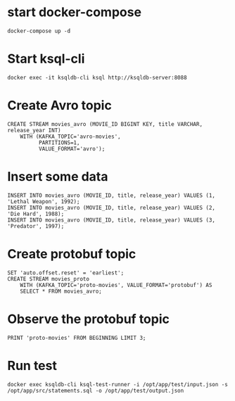 # start docker-compose

`docker-compose up -d`

# Start ksql-cli

`docker exec -it ksqldb-cli ksql http://ksqldb-server:8088`

# Create Avro topic

```
CREATE STREAM movies_avro (MOVIE_ID BIGINT KEY, title VARCHAR, release_year INT)
    WITH (KAFKA_TOPIC='avro-movies',
          PARTITIONS=1,
          VALUE_FORMAT='avro');
```

# Insert some data

```
INSERT INTO movies_avro (MOVIE_ID, title, release_year) VALUES (1, 'Lethal Weapon', 1992);
INSERT INTO movies_avro (MOVIE_ID, title, release_year) VALUES (2, 'Die Hard', 1988);
INSERT INTO movies_avro (MOVIE_ID, title, release_year) VALUES (3, 'Predator', 1997);
```

# Create protobuf topic

```
SET 'auto.offset.reset' = 'earliest';
CREATE STREAM movies_proto
    WITH (KAFKA_TOPIC='proto-movies', VALUE_FORMAT='protobuf') AS
    SELECT * FROM movies_avro;

```

# Observe the protobuf topic

`PRINT 'proto-movies' FROM BEGINNING LIMIT 3;`

# Run test

`docker exec ksqldb-cli ksql-test-runner -i /opt/app/test/input.json -s /opt/app/src/statements.sql -o /opt/app/test/output.json`
